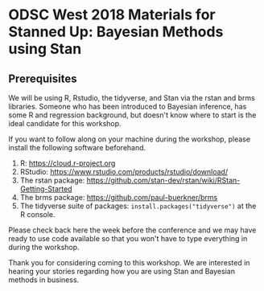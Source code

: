 # ODSC West 2018 Materials for Stanned Up: Bayesian Methods using Stan

## Prerequisites

We will be using R, Rstudio, the tidyverse, and Stan via the rstan and brms libraries. Someone who has been introduced to Bayesian inference, has some R and regression background, but doesn't know where to start is the ideal candidate for this workshop. 

If you want to follow along on your machine during the workshop, please install the following software beforehand.

1. R: https://cloud.r-project.org
2. RStudio: https://www.rstudio.com/products/rstudio/download/
3. The rstan package: https://github.com/stan-dev/rstan/wiki/RStan-Getting-Started
4. The brms package: https://github.com/paul-buerkner/brms
5. The tidyverse suite of packages: `install.packages("tidyverse")` at the R console.

Please check back here the week before the conference and we may have ready to use code available so that you won't have to type everything in during the workshop.

Thank you for considering coming to this workshop. We are interested in hearing your stories regarding how you are using Stan and Bayesian methods in business.